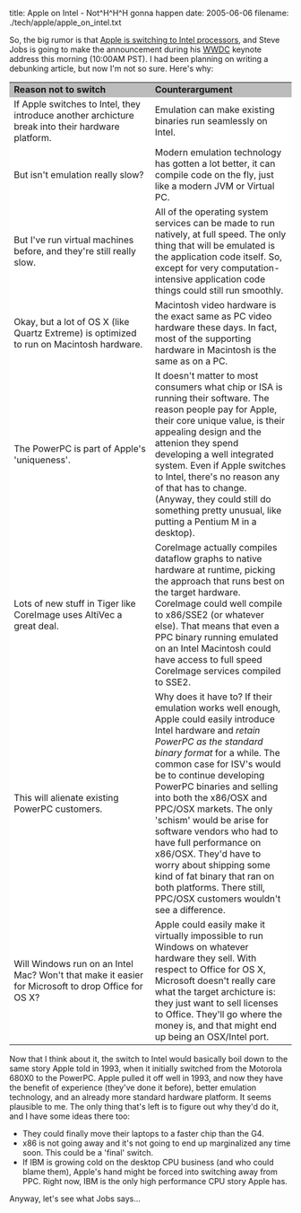title: Apple on Intel - Not^H^H^H gonna happen
date: 2005-06-06
filename: ./tech/apple/apple_on_intel.txt


So, the big rumor is that <a href="http://apple.slashdot.org/article.pl?sid=05/06/06/1131250&tid=118&tid=181&tid=3">
Apple is switching to Intel processors</a>, and Steve Jobs is going to make the announcement during his
<a href="http://developer.apple.com/wwdc/">WWDC</a> keynote address this morning (10:00AM PST).  I had been
planning on writing a debunking article, but now I'm not so sure. Here's why:

<table border="0" cellspacing="4%" cellpadding="2%" bgcolor="#dddddd">
<tr bgcolor="#bbbbbb"><td><b>Reason not to switch</b></td><td><b>Counterargument</b></td></tr>

<tr bgcolor="#ffffff"><td width="50%">
  If Apple switches to Intel, they introduce another archicture break into their
  hardware platform.
</td><td>
  Emulation can make existing binaries run seamlessly on Intel.
</td></tr>

<tr bgcolor="#ffffff"><td>
  But isn't emulation really slow?
</td><td>
  Modern emulation technology has gotten a lot better, it can compile code
  on the fly, just like a modern JVM or Virtual PC.
</td></tr>

<tr bgcolor="#ffffff"><td>
  But I've run virtual machines before, and they're still really slow.
</td><td>
  All of the operating system services can be made to run natively, at full
  speed. The only thing that will be emulated is the application code itself.
  So, except for very computation-intensive application code things could still
  run smoothly.
</td></tr>

<tr bgcolor="#ffffff"><td>
  Okay, but a lot of OS X (like Quartz Extreme) is optimized to run on Macintosh
  hardware.
</td><td>
  Macintosh video hardware is the exact same as PC video hardware these days. In
  fact, most of the supporting hardware in  Macintosh is the same as on a PC.  
</td></tr>


<tr bgcolor="#ffffff"><td>
  The PowerPC is part of Apple's 'uniqueness'.
</td><td>
  It doesn't matter to most consumers what chip or ISA is running their software.
  The reason people pay for Apple, their core unique value, is their appealing
  design and the attenion they spend developing a well integrated system.  Even if
  Apple switches to Intel, there's no reason any of that has to change. (Anyway, they
  could still do something pretty unusual, like putting a Pentium M in a desktop).
</td></tr>

<tr bgcolor="#ffffff"><td>
  Lots of new stuff in Tiger like CoreImage uses AltiVec a great deal.
</td><td>
  CoreImage actually compiles dataflow graphs to native hardware at runtime,
  picking the approach that runs best on the target hardware. CoreImage could
  well compile to x86/SSE2 (or whatever else). That means that even a PPC
  binary running emulated on an Intel Macintosh could have access to full speed
  CoreImage services compiled to SSE2.
</td><tr>

<tr bgcolor="#ffffff"><td>
  This will alienate existing PowerPC customers.
</td><td>
  Why does it have to? If their emulation works well enough, Apple could easily
  introduce Intel hardware and <i>retain PowerPC as the standard binary format</i>
  for a while. The common case for ISV's would be to continue developing PowerPC
  binaries and selling into both the x86/OSX and PPC/OSX markets.  The only 'schism'
  would be arise for software vendors who had to have full performance on x86/OSX.
  They'd have to worry about shipping some kind of fat binary that ran on both
  platforms. There still, PPC/OSX customers wouldn't see a difference.
</td></tr>

<tr bgcolor="#ffffff"><td>
  Will Windows run on an Intel Mac? Won't that make it easier for Microsoft
  to drop Office for OS X?
</td><td>
  Apple could easily make it virtually impossible to run Windows on whatever
  hardware they sell. With respect to Office for OS X, Microsoft doesn't really
  care what the target archicture is: they just want to sell licenses to Office.
  They'll go where the money is, and that might end up being an OSX/Intel port.
</td></tr>

</table>

Now that I think about it, the switch to Intel would basically boil
down to the same story Apple told in 1993, when it initially switched
from the Motorola 680X0 to the PowerPC. Apple pulled it off well in
1993, and now they have the benefit of experience (they've done it
before), better emulation technology, and an already more standard
hardware platform. It seems plausible to me. The only thing that's
left is to figure out why they'd do it, and I have some ideas there
too:

* They could finally move their laptops to a faster chip than the G4.
* x86 is not going away and it's not going to end up marginalized any time soon. This could be a 'final' switch.
* If IBM is growing cold on the desktop CPU business (and who could blame them), Apple's hand might be forced into switching away from PPC. Right now, IBM is the only high performance CPU story Apple has.

Anyway, let's see what Jobs says...
